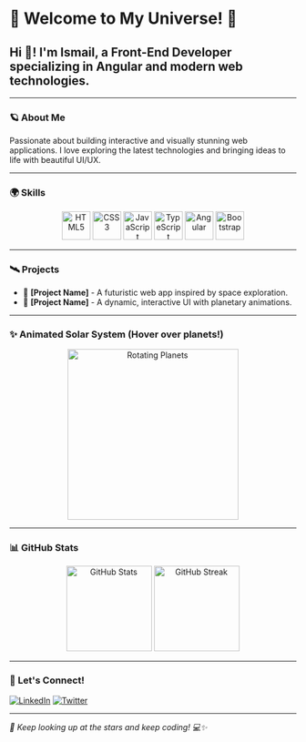 # 🌌 Welcome to My Universe! 🚀

## Hi 👋! I'm Ismail, a Front-End Developer specializing in Angular and modern web technologies.

---

### 🪐 About Me
Passionate about building interactive and visually stunning web applications. I love exploring the latest technologies and bringing ideas to life with beautiful UI/UX.

---

### 🌍 Skills
<div align="center">
  <img src="https://cdn.jsdelivr.net/gh/devicons/devicon/icons/html5/html5-original.svg" height="50" alt="HTML5"/>
  <img src="https://cdn.jsdelivr.net/gh/devicons/devicon/icons/css3/css3-original.svg" height="50" alt="CSS3"/>
  <img src="https://cdn.jsdelivr.net/gh/devicons/devicon/icons/javascript/javascript-original.svg" height="50" alt="JavaScript"/>
  <img src="https://cdn.jsdelivr.net/gh/devicons/devicon/icons/typescript/typescript-original.svg" height="50" alt="TypeScript"/>
  <img src="https://cdn.jsdelivr.net/gh/devicons/devicon/icons/angular/angular-original.svg" height="50" alt="Angular"/>
  <img src="https://cdn.jsdelivr.net/gh/devicons/devicon/icons/bootstrap/bootstrap-original.svg" height="50" alt="Bootstrap"/>
</div>

---

### 🛰️ Projects
- 🚀 **[Project Name]** - A futuristic web app inspired by space exploration.
- 🌌 **[Project Name]** - A dynamic, interactive UI with planetary animations.

---

### ✨ Animated Solar System (Hover over planets!)
<div align="center">
  <img src="https://media.giphy.com/media/QyM0iymPEYxHdhun2J/giphy.gif" width="300" alt="Rotating Planets"/>
</div>

---

### 📊 GitHub Stats
<div align="center">
  <img src="https://github-readme-stats.vercel.app/api?username=IsmailAshraf111&show_icons=true&theme=dracula" height="150" alt="GitHub Stats" />
  <img src="https://github-readme-streak-stats.herokuapp.com/?user=IsmailAshraf111&theme=dracula" height="150" alt="GitHub Streak" />
</div>

---

### 🌠 Let's Connect!
[![LinkedIn](https://img.shields.io/badge/LinkedIn-Connect-blue?style=flat&logo=linkedin)](https://www.linkedin.com/in/ismailashraf111/)
[![Twitter](https://img.shields.io/badge/Twitter-Follow-blue?style=flat&logo=twitter)](https://twitter.com/ismailashraf111)

---

*🚀 Keep looking up at the stars and keep coding! 💻✨*
